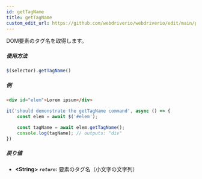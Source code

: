 ```yaml
---
id: getTagName
title: getTagName
custom_edit_url: https://github.com/webdriverio/webdriverio/edit/main/packages/webdriverio/src/commands/element/getTagName.ts
---
```


DOM要素のタグ名を取得します。

##### 使用方法

```js
$(selector).getTagName()
```

##### 例

```html title="index.html"
<div id="elem">Lorem ipsum</div>

```

```js title="getTagName.js"
it('should demonstrate the getTagName command', async () => {
    const elem = await $('#elem');

    const tagName = await elem.getTagName();
    console.log(tagName); // outputs: "div"
})
```

##### 戻り値

- **&lt;String&gt;**
            **<code><var>return</var></code>:**  要素のタグ名（小文字の文字列）